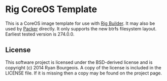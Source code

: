 Rig CoreOS Template
===================
This is a CoreOS image template for use with [Rig Builder](builder). It may
also be used by [Packer](packer) directly. It only supports the new btrfs
filesystem layout. Earliest tested version is 274.0.0.

License
-------
This software project is licensed under the BSD-derived license and is
copyright (c) 2014 Ryan Bourgeois. A copy of the license is included in the
LICENSE file. If it is missing then a copy may be found on the project page.

[builder]: https://github.com/BlueDragonX/rig-builder "Rig Builder"
[packer]: http://packer.io "Packer"
